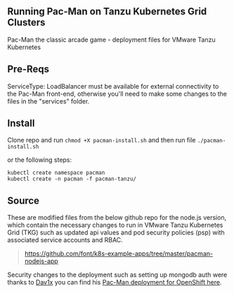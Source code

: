 ## Running Pac-Man on Tanzu Kubernetes Grid Clusters
Pac-Man the classic arcade game - deployment files for VMware Tanzu Kubernetes

## Pre-Reqs

ServiceType: LoadBalancer must be available for external connectivity to the Pac-Man front-end, otherwise you'll need to make some changes to the files in the "services" folder.

## Install

Clone repo and run ```chmod +X pacman-install.sh``` and then run file ```./pacman-install.sh```

or the following steps:

````
kubectl create namespace pacman
kubectl create -n pacman -f pacman-tanzu/
````

## Source
These are modified files from the below github repo for the node.js version, which contain the necessary changes to run in VMware Tanzu Kubernetes Grid (TKG) such as updated api values and pod security policies (psp) with associated service accounts and RBAC.

> https://github.com/font/k8s-example-apps/tree/master/pacman-nodejs-app

Security changes to the deployment such as setting up mongodb auth were thanks to [Dav1x](https://github.com/dav1x/) you can find his [Pac-Man deployment for OpenShift here](https://github.com/dav1x/pacman-ocp). 
